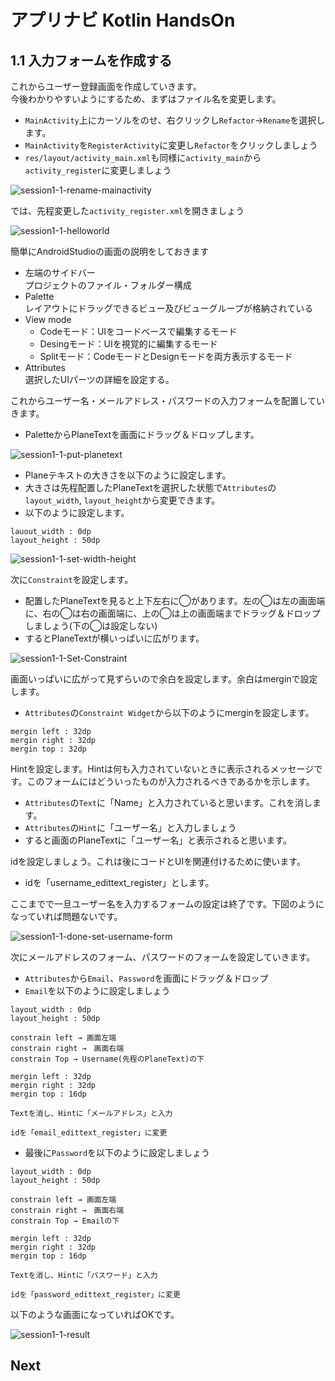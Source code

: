 # アプリナビ Kotlin HandsOn

## 1.1 入力フォームを作成する
これからユーザー登録画面を作成していきます。<br>
今後わかりやすいようにするため、まずはファイル名を変更します。<br>
- `MainActivity`上にカーソルをのせ、右クリックし`Refactor`→`Rename`を選択します。<br>
- `MainActivity`を`RegisterActivity`に変更し`Refactor`をクリックしましょう
- `res/layout/activity_main.xml`も同様に`activity_main`から`activity_register`に変更しましょう

![session1-1-rename-mainactivity](https://user-images.githubusercontent.com/57338033/156504019-db0913b0-2174-4c5d-adb2-9742651fc47e.png)

では、先程変更した`activity_register.xml`を開きましょう

![session1-1-helloworld](https://user-images.githubusercontent.com/57338033/156507290-de907a28-ed9f-444c-b81f-84324778ab59.png)

簡単にAndroidStudioの画面の説明をしておきます
- 左端のサイドバー<br>
プロジェクトのファイル・フォルダー構成
- Palette<br>
レイアウトにドラッグできるビュー及びビューグループが格納されている
- View mode<br>
  - Codeモード：UIをコードベースで編集するモード
  - Desingモード：UIを視覚的に編集するモード
  - Splitモード：CodeモードとDesignモードを両方表示するモード
 - Attributes <br>
 選択したUIパーツの詳細を設定する。

これからユーザー名・メールアドレス・パスワードの入力フォームを配置していきます。
 - PaletteからPlaneTextを画面にドラッグ＆ドロップします。
 
 ![session1-1-put-planetext](https://user-images.githubusercontent.com/57338033/156542377-ddd91435-1dce-4d6c-af42-188766603172.png)

 - Planeテキストの大きさを以下のように設定します。
 - 大きさは先程配置したPlaneTextを選択した状態で`Attributes`の`layout_width`, `layout_height`から変更できます。
 - 以下のように設定します。
 ```
 lauout_width : 0dp
 layout_height : 50dp
 ``` 
![session1-1-set-width-height](https://user-images.githubusercontent.com/57338033/156543586-dab474a8-104e-4bb0-94d3-b8f6b85a0c7b.png)

次に`Constraint`を設定します。
- 配置したPlaneTextを見ると上下左右に◯があります。左の◯は左の画面端に、右の◯は右の画面端に、上の◯は上の画面端までドラッグ＆ドロップしましょう(下の◯は設定しない)
- するとPlaneTextが横いっぱいに広がります。

![session1-1-Set-Constraint](https://user-images.githubusercontent.com/57338033/156557363-ed873e4f-1d22-4d1a-aa3d-18fb255b1891.png)

画面いっぱいに広がって見ずらいので余白を設定します。余白はmerginで設定します。
- `Attributes`の`Constraint Widget`から以下のようにmerginを設定します。
```
mergin left : 32dp
mergin right : 32dp
mergin top : 32dp
```

Hintを設定します。Hintは何も入力されていないときに表示されるメッセージです。このフォームにはどういったものが入力されるべきであるかを示します。
- `Attributes`の`Text`に「Name」と入力されていると思います。これを消します。
- `Attributes`の`Hint`に「ユーザー名」と入力しましょう
- すると画面のPlaneTextに「ユーザー名」と表示されると思います。

idを設定しましょう。これは後にコードとUIを関連付けるために使います。
- idを「username_edittext_register」とします。<br>

ここまでで一旦ユーザー名を入力するフォームの設定は終了です。下図のようになっていれば問題ないです。

![session1-1-done-set-username-form](https://user-images.githubusercontent.com/57338033/156560816-44de6c78-c313-416c-8c4a-32466da7c7f6.png)

次にメールアドレスのフォーム、パスワードのフォームを設定していきます。
- `Attributes`から`Email`、`Password`を画面にドラッグ＆ドロップ
- `Email`を以下のように設定しましょう
```
layout_width : 0dp
layout_height : 50dp

constrain left → 画面左端
constrain right →　画面右端
constrain Top → Username(先程のPlaneText)の下

mergin left : 32dp
mergin right : 32dp
mergin top : 16dp

Textを消し、Hintに「メールアドレス」と入力

idを「email_edittext_register」に変更
```

- 最後に`Password`を以下のように設定しましょう
```
layout_width : 0dp
layout_height : 50dp

constrain left → 画面左端
constrain right →　画面右端
constrain Top → Emailの下

mergin left : 32dp
mergin right : 32dp
mergin top : 16dp

Textを消し、Hintに「パスワード」と入力

idを「password_edittext_register」に変更
```
以下のような画面になっていればOKです。

![session1-1-result](https://user-images.githubusercontent.com/57338033/156562495-dbf88cce-1250-4cbc-8fd1-0210ae8f232c.png)

## Next
